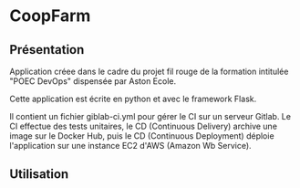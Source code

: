 # CoopFarm

## Présentation

Application créee dans le cadre du projet fil rouge de la formation intitulée "POEC DevOps" dispensée par Aston Ecole.

Cette application est écrite en python et avec le framework Flask.


Il contient un fichier giblab-ci.yml pour gérer le CI sur un serveur Gitlab. Le CI effectue des tests unitaires, le CD (Continuous Delivery) archive une image sur le Docker Hub, puis le CD (Continuous Deployment) déploie l'application sur une instance EC2 d'AWS (Amazon Wb Service).

## Utilisation
